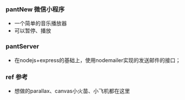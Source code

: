 
### pantNew 微信小程序
+ 一个简单的音乐播放器
+ 可以暂停、播放

### pantServer
+ 在nodejs+express的基础上，使用nodemailer实现的发送邮件的接口；

### ref 参考
+ 想做的parallax、canvas小火苗、小飞机都在这里
